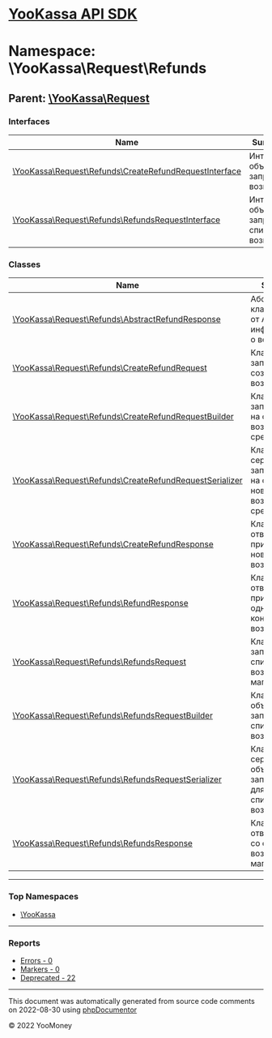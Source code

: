 # [YooKassa API SDK](../home.md)

# Namespace: \YooKassa\Request\Refunds

## Parent: [\YooKassa\Request](../namespaces/yookassa-request.md)

### Interfaces

| Name | Summary |
| ---- | ------- |
| [\YooKassa\Request\Refunds\CreateRefundRequestInterface](../classes/YooKassa-Request-Refunds-CreateRefundRequestInterface.md) | Интерфейс объекта запроса на возврат |
| [\YooKassa\Request\Refunds\RefundsRequestInterface](../classes/YooKassa-Request-Refunds-RefundsRequestInterface.md) | Интерфейс объекта запроса списка возвратов |

### Classes

| Name | Summary |
| ---- | ------- |
| [\YooKassa\Request\Refunds\AbstractRefundResponse](../classes/YooKassa-Request-Refunds-AbstractRefundResponse.md) | Абстрактный класс ответа от API с информацией о возврате |
| [\YooKassa\Request\Refunds\CreateRefundRequest](../classes/YooKassa-Request-Refunds-CreateRefundRequest.md) | Класс объекта запроса для создания возврата |
| [\YooKassa\Request\Refunds\CreateRefundRequestBuilder](../classes/YooKassa-Request-Refunds-CreateRefundRequestBuilder.md) | Класс билдера запросов к API на создание возврата средств |
| [\YooKassa\Request\Refunds\CreateRefundRequestSerializer](../classes/YooKassa-Request-Refunds-CreateRefundRequestSerializer.md) | Класс сериалайзера запросов к API на создание нового возврата средств |
| [\YooKassa\Request\Refunds\CreateRefundResponse](../classes/YooKassa-Request-Refunds-CreateRefundResponse.md) | Класс объекта ответа от API при создании нового возврата |
| [\YooKassa\Request\Refunds\RefundResponse](../classes/YooKassa-Request-Refunds-RefundResponse.md) | Класс объекта ответа от API при запросе одного конкретного возврата |
| [\YooKassa\Request\Refunds\RefundsRequest](../classes/YooKassa-Request-Refunds-RefundsRequest.md) | Класс объекта запроса к API списка возвратов магазина |
| [\YooKassa\Request\Refunds\RefundsRequestBuilder](../classes/YooKassa-Request-Refunds-RefundsRequestBuilder.md) | Класс билдера объектов запросов к API списка возвратов |
| [\YooKassa\Request\Refunds\RefundsRequestSerializer](../classes/YooKassa-Request-Refunds-RefundsRequestSerializer.md) | Класс сериализатора объектов запросов к API для получения списка возвратов |
| [\YooKassa\Request\Refunds\RefundsResponse](../classes/YooKassa-Request-Refunds-RefundsResponse.md) | Класс объекта ответа от API со списком возвратов магазина |

---

### Top Namespaces

* [\YooKassa](../namespaces/yookassa.md)

---

### Reports
* [Errors - 0](../reports/errors.md)
* [Markers - 0](../reports/markers.md)
* [Deprecated - 22](../reports/deprecated.md)

---

This document was automatically generated from source code comments on 2022-08-30 using [phpDocumentor](http://www.phpdoc.org/)

&copy; 2022 YooMoney